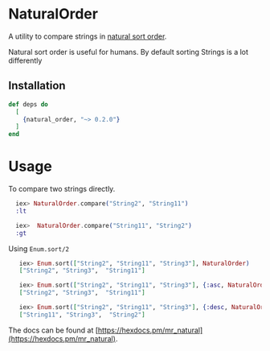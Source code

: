 # NaturalOrder

A utility to compare strings in [natural sort order](https://en.wikipedia.org/wiki/Natural_sort_order).

Natural sort order is useful for humans. By default sorting Strings is a lot differently

## Installation

```elixir
def deps do
  [
    {natural_order, "~> 0.2.0"}
  ]
end
```

# Usage

To compare two strings directly.

```elixir
  iex> NaturalOrder.compare("String2", "String11")
  :lt

  iex>  NaturalOrder.compare("String11", "String2")
  :gt
```

Using `Enum.sort/2`

```elixir
   iex> Enum.sort(["String2", "String11", "String3"], NaturalOrder)
   ["String2", "String3",  "String11"]

   iex> Enum.sort(["String2", "String11", "String3"], {:asc, NaturalOrder})
   ["String2", "String3",  "String11"]

   iex> Enum.sort(["String2", "String11", "String3"], {:desc, NaturalOrder})
   ["String11", "String3",  "String2"]
```


The docs can be found at [https://hexdocs.pm/mr_natural](https://hexdocs.pm/mr_natural).

